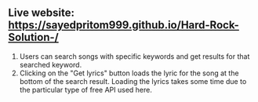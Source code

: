 ## Live website: https://sayedpritom999.github.io/Hard-Rock-Solution-/

1. Users can search songs with specific keywords and get results for that searched keyword. 
2. Clicking on the "Get lyrics" button loads the lyric for the song at the bottom of the search result. Loading the lyrics takes some time due to the particular type of free API used here.  

